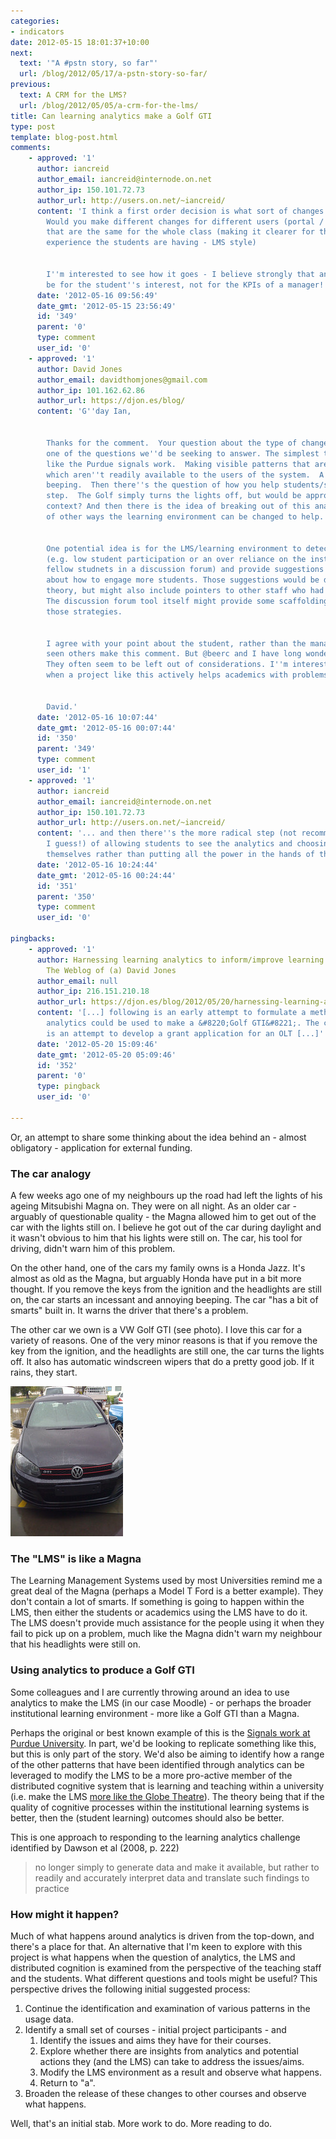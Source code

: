```yaml
---
categories:
- indicators
date: 2012-05-15 18:01:37+10:00
next:
  text: '"A #pstn story, so far"'
  url: /blog/2012/05/17/a-pstn-story-so-far/
previous:
  text: A CRM for the LMS?
  url: /blog/2012/05/05/a-crm-for-the-lms/
title: Can learning analytics make a Golf GTI
type: post
template: blog-post.html
comments:
    - approved: '1'
      author: iancreid
      author_email: iancreid@internode.on.net
      author_ip: 150.101.72.73
      author_url: http://users.on.net/~iancreid/
      content: 'I think a first order decision is what sort of changes would you make?
        Would you make different changes for different users (portal / PLE style) or changes
        that are the same for the whole class (making it clearer for the academic what
        experience the students are having - LMS style)
    
    
        I''m interested to see how it goes - I believe strongly that analytics should
        be for the student''s interest, not for the KPIs of a manager!'
      date: '2012-05-16 09:56:49'
      date_gmt: '2012-05-15 23:56:49'
      id: '349'
      parent: '0'
      type: comment
      user_id: '0'
    - approved: '1'
      author: David Jones
      author_email: davidthomjones@gmail.com
      author_ip: 101.162.62.86
      author_url: https://djon.es/blog/
      content: 'G''day Ian,
    
    
        Thanks for the comment.  Your question about the type of changes to be made, is
        one of the questions we''d be seeking to answer. The simplest type of change is
        like the Purdue signals work.  Making visible patterns that are in the data, but
        which aren''t readily available to the users of the system.  A bit like the Jazz
        beeping.  Then there''s the question of how you help students/staff take the next
        step.  The Golf simply turns the lights off, but would be appropriate in a learning
        context? And then there is the idea of breaking out of this analogy and thinking
        of other ways the learning environment can be changed to help.
    
    
        One potential idea is for the LMS/learning environment to detect certain situations
        (e.g. low student participation or an over reliance on the instructor rather than
        fellow studnets in a discussion forum) and provide suggestions to the academic
        about how to engage more students. Those suggestions would be drawn from literature/learning
        theory, but might also include pointers to other staff who had adopted these approaches.
        The discussion forum tool itself might provide some scaffolding to help implement
        those strategies.
    
    
        I agree with your point about the student, rather than the manager. And I''ve
        seen others make this comment. But @beerc and I have long wondered about the academic/teacher.
        They often seem to be left out of considerations. I''m interested in what happens
        when a project like this actively helps academics with problems they are experiencing.
    
    
        David.'
      date: '2012-05-16 10:07:44'
      date_gmt: '2012-05-16 00:07:44'
      id: '350'
      parent: '349'
      type: comment
      user_id: '1'
    - approved: '1'
      author: iancreid
      author_email: iancreid@internode.on.net
      author_ip: 150.101.72.73
      author_url: http://users.on.net/~iancreid/
      content: '... and then there''s the more radical step (not recommended initially,
        I guess!) of allowing students to see the analytics and choosing such changes
        themselves rather than putting all the power in the hands of the teacher...'
      date: '2012-05-16 10:24:44'
      date_gmt: '2012-05-16 00:24:44'
      id: '351'
      parent: '350'
      type: comment
      user_id: '0'
    
pingbacks:
    - approved: '1'
      author: Harnessing learning analytics to inform/improve learning and teaching &laquo;
        The Weblog of (a) David Jones
      author_email: null
      author_ip: 216.151.210.18
      author_url: https://djon.es/blog/2012/05/20/harnessing-learning-analytics-to-informimprove-learning-and-teaching/
      content: '[...] following is an early attempt to formulate a method by which learning
        analytics could be used to make a &#8220;Golf GTI&#8221;. The context for this
        is an attempt to develop a grant application for an OLT [...]'
      date: '2012-05-20 15:09:46'
      date_gmt: '2012-05-20 05:09:46'
      id: '352'
      parent: '0'
      type: pingback
      user_id: '0'
    
---
```

Or, an attempt to share some thinking about the idea behind an - almost obligatory - application for external funding.

### The car analogy

A few weeks ago one of my neighbours up the road had left the lights of his ageing Mitsubishi Magna on. They were on all night. As an older car - arguably of questionable quality - the Magna allowed him to get out of the car with the lights still on. I believe he got out of the car during daylight and it wasn't obvious to him that his lights were still on. The car, his tool for driving, didn't warn him of this problem.

On the other hand, one of the cars my family owns is a Honda Jazz. It's almost as old as the Magna, but arguably Honda have put in a bit more thought. If you remove the keys from the ignition and the headlights are still on, the car starts an incessant and annoying beeping. The car "has a bit of smarts" built in. It warns the driver that there's a problem.

The other car we own is a VW Golf GTI (see photo). I love this car for a variety of reasons. One of the very minor reasons is that if you remove the key from the ignition, and the headlights are still one, the car turns the lights off. It also has automatic windscreen wipers that do a pretty good job. If it rains, they start.

[![The new car](images/5520914564_7aeba276c2_m.jpg)](http://www.flickr.com/photos/david_jones/5520914564/ "The new car by David T Jones, on Flickr")

### The "LMS" is like a Magna

The Learning Management Systems used by most Universities remind me a great deal of the Magna (perhaps a Model T Ford is a better example). They don't contain a lot of smarts. If something is going to happen within the LMS, then either the students or academics using the LMS have to do it. The LMS doesn't provide much assistance for the people using it when they fail to pick up on a problem, much like the Magna didn't warn my neighbour that his headlights were still on.

### Using analytics to produce a Golf GTI

Some colleagues and I are currently throwing around an idea to use analytics to make the LMS (in our case Moodle) - or perhaps the broader institutional learning environment - more like a Golf GTI than a Magna.

Perhaps the original or best known example of this is the [Signals work at Purdue University](http://www.itap.purdue.edu/learning/tools/signals/). In part, we'd be looking to replicate something like this, but this is only part of the story. We'd also be aiming to identify how a range of the other patterns that have been identified through analytics can be leveraged to modify the LMS to be a more pro-active member of the distributed cognitive system that is learning and teaching within a university (i.e. make the LMS [more like the Globe Theatre](/blog/2010/10/06/making-the-lms-more-like-the-globe-theatre-distributed-cognition-the-extended-mind-and-moodle/)). The theory being that if the quality of cognitive processes within the institutional learning systems is better, then the (student learning) outcomes should also be better.

This is one approach to responding to the learning analytics challenge identified by Dawson et al (2008, p. 222)

> no longer simply to generate data and make it available, but rather to readily and accurately interpret data and translate such findings to practice

### How might it happen?

Much of what happens around analytics is driven from the top-down, and there's a place for that. An alternative that I'm keen to explore with this project is what happens when the question of analytics, the LMS and distributed cognition is examined from the perspective of the teaching staff and the students. What different questions and tools might be useful? This perspective drives the following initial suggested process:

1. Continue the identification and examination of various patterns in the usage data.
2. Identify a small set of courses - initial project participants - and
    1. Identify the issues and aims they have for their courses.
    2. Explore whether there are insights from analytics and potential actions they (and the LMS) can take to address the issues/aims.
    3. Modify the LMS environment as a result and observe what happens.
    4. Return to "a".
3. Broaden the release of these changes to other courses and observe what happens.

Well, that's an initial stab. More work to do. More reading to do.